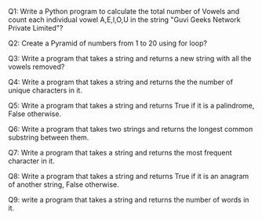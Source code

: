 Q1: Write a Python program to calculate the total number of Vowels and count each individual vowel A,E,I,O,U in the string "Guvi Geeks Network Private Limited"?

Q2: Create a Pyramid of numbers from 1 to 20 using for loop?

Q3: Write a program that takes a string and returns a new string with all the vowels removed?

Q4: Write a program that takes a string and returns the the number of unique characters in it.

Q5: Write a program that takes a string and returns True if it is a palindrome, False otherwise.

Q6: Write a program that takes two strings and returns the longest common substring between them.

Q7: Write a program that takes a string and returns the most frequent character in it.

Q8: Write a program that takes a string and returns True if it is an anagram of another string, False otherwise.

Q9: write a program that takes a string and returns the number of words in it.
